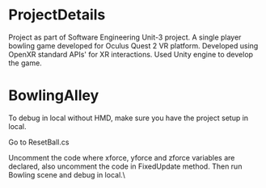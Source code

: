 
# ProjectDetails
Project as part of Software Engineering Unit-3 project. A single player bowling game developed for Oculus Quest 2 VR platform. Developed using OpenXR standard APIs' for XR interactions. Used Unity engine to develop the game.


# BowlingAlley

To debug in local without HMD, make sure you have the project setup in local.

Go to ResetBall.cs

Uncomment the code where xforce, yforce and zforce variables are declared, also uncomment the code in FixedUpdate method. Then run Bowling scene and debug in local.\



